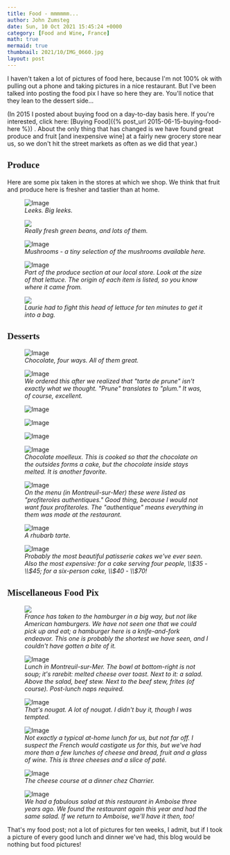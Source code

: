 ```yaml
---
title: Food - mmmmmm...
author: John Zumsteg
date: Sun, 10 Oct 2021 15:45:24 +0000
category: [Food and Wine, France]
math: true
mermaid: true
thumbnail: 2021/10/IMG_0660.jpg
layout: post
---
```

I haven't taken a lot of pictures of food here, because I'm not 100% ok with pulling out a phone and taking pictures in a nice restaurant. But I've been talked into posting the food pix I have so here they are. You'll notice that they lean to the dessert side...

(In 2015 I posted about buying food on a day-to-day basis here. If you're interested, click here: [Buying Food]({% post_url 2015-06-15-buying-food-here %}) . About the only thing that has changed is we have found great produce and fruit [and inexpensive wine] at a fairly new grocery store near us, so we don't hit the street markets as often as we did that year.)
<h2 style="font-family: verdana;">Produce</h2>
Here are some pix taken in the stores at which we shop. We think that fruit and produce here is fresher and tastier than at home.

<figure class = "landscape">
	<img src="{{"/assets/images/2021/10/IMG_0639-2-1.jpg" | prepend: site.baseurl | prepend: site.url }}" alt="Image" />
	<figcaption><em>Leeks. Big leeks.</em></figcaption>
</figure>



<figure class = "landscape">
	<img src="{{site.url}}jpeg"/>
	<figcaption><em>Really fresh green beans, and lots of them.</em></figcaption>
</figure>



<figure class = "landscape">
	<img src="{{"/assets/images/2021/10/IMG_0641-2.jpg" | prepend: site.baseurl | prepend: site.url }}" alt="Image" />
	<figcaption><em>Mushrooms - a tiny selection of the mushrooms available here.</em></figcaption>
</figure>



<figure class = "landscape">
	<img src="{{"/assets/images/2021/10/IMG_0640.jpg" | prepend: site.baseurl | prepend: site.url }}" alt="Image" />
	<figcaption><em>Part of the produce section at our local store. Look at the size of that lettuce. The origin of each item is listed, so you know where it came from.</em></figcaption>
</figure>



<figure class = "landscape">
	<img src="{{site.url}}jpeg"/>
	<figcaption><em>Laurie had to fight this head of lettuce for ten minutes to get it into a bag.</em></figcaption>
</figure>


<h2 style="font-family: verdana;">Desserts</h2>
<figure class = "landscape">
	<img src="{{"/assets/images/2021/10/IMG_0673.jpg" | prepend: site.baseurl | prepend: site.url }}" alt="Image" />
	<figcaption><em>Chocolate, four ways. All of them great.</em></figcaption>
</figure>



<figure class = "landscape">
	<img src="{{"/assets/images/2021/10/IMG_0672.jpg" | prepend: site.baseurl | prepend: site.url }}" alt="Image" />
	<figcaption><em>We ordered this after we realized that "tarte de prune" isn't exactly what we thought. "Prune" translates to "plum." It was, of course, excellent.</em></figcaption>
</figure>



<figure class = "landscape">
	<img src="{{"/assets/images/2021/10/IMG_0663.jpg" | prepend: site.baseurl | prepend: site.url }}" alt="Image" />
	<figcaption></figcaption>
</figure>

 <figure class = "landscape">
	<img src="{{"/assets/images/2021/10/IMG_0662.jpg" | prepend: site.baseurl | prepend: site.url }}" alt="Image" />
	<figcaption></figcaption>
</figure>

 <figure class = "landscape">
	<img src="{{"/assets/images/2021/10/IMG_0661.jpg" | prepend: site.baseurl | prepend: site.url }}" alt="Image" />
	<figcaption></figcaption>
</figure>



<figure class = "landscape">
	<img src="{{"/assets/images/2021/10/IMG_0660.jpg" | prepend: site.baseurl | prepend: site.url }}" alt="Image" />
	<figcaption><em>Chocolate moelleux. This is cooked so that the chocolate on the outsides forms a cake, but the chocolate inside stays melted. It is another favorite.</em></figcaption>
</figure>



<figure class = "landscape">
	<img src="{{"/assets/images/2021/10/IMG_0649.jpg" | prepend: site.baseurl | prepend: site.url }}" alt="Image" />
	<figcaption><em>On the menu (in Montreuil-sur-Mer) these were listed as "profiteroles authentiques." Good thing, because I would not want faux profiteroles. The "authentique" means everything in them was made at the restaurant.</em></figcaption>
</figure>



<figure class = "portrait">
	<img src="{{"/assets/images/2021/10/IMG_0648.jpg" | prepend: site.baseurl | prepend: site.url }}" alt="Image" />
	<figcaption><em>A rhubarb tarte.</em></figcaption>
</figure>



<figure class = "landscape">
	<img src="{{"/assets/images/2021/10/IMG_0758.jpg" | prepend: site.baseurl | prepend: site.url }}" alt="Image" />
	<figcaption><em>Probably the most beautiful patisserie cakes we've ever seen. Also the most expensive: for a cake serving four people, \\$35 - \\$45; for a six-person cake, \\$40 - \\$70!</em></figcaption>
</figure>


<h2 style="font-family: verdana;">Miscellaneous Food Pix</h2>
<figure class = "landscape">
	<img src="{{site.url}}jpeg"/>
	<figcaption><em>France has taken to the hamburger in a big way, but not like American hamburgers. We have not seen one that we could pick up and eat; a hamburger here is a knife-and-fork endeavor. This one is probably the shortest we have seen, and I couldn't have gotten a bite of it.</em></figcaption>
</figure>



<figure class = "landscape">
	<img src="{{"/assets/images/2021/10/IMG_4505.jpg" | prepend: site.baseurl | prepend: site.url }}" alt="Image" />
	<figcaption><em>Lunch in Montreuil-sur-Mer. The bowl at bottom-right is not soup; it's rarebit: melted cheese over toast. Next to it: a salad. Above the salad, beef stew. Next to the beef stew, frites (of course). Post-lunch naps required.</em></figcaption>
</figure>



<figure class = "landscape">
	<img src="{{"/assets/images/2021/10/IMG_0668.jpg" | prepend: site.baseurl | prepend: site.url }}" alt="Image" />
	<figcaption><em>That's nougat. A lot of nougat. I didn't buy it, though I was tempted.</em></figcaption>
</figure>



<figure class = "portrait">
	<img src="{{"/assets/images/2021/10/IMG_0689.jpg" | prepend: site.baseurl | prepend: site.url }}" alt="Image" />
	<figcaption><em>Not exactly a typical at-home lunch for us, but not far off. I suspect the French would castigate us for this, but we've had more than a few lunches of cheese and bread, fruit and a glass of wine. This is three cheeses and a slice of paté.</em></figcaption>
</figure>



<figure class = "portrait">
	<img src="{{"/assets/images/2021/10/cheese.jpg" | prepend: site.baseurl | prepend: site.url }}" alt="Image" />
	<figcaption><em>The cheese course at a dinner chez Charrier.</em></figcaption>
</figure>



<figure class = "landscape">
	<img src="{{"/assets/images/2021/10/IMG_0697.jpg" | prepend: site.baseurl | prepend: site.url }}" alt="Image" />
	<figcaption><em>We had a fabulous salad at this restaurant in Amboise three years ago. We found the restaurant again this year and had the same salad. If we return to Amboise, we'll have it then, too!</em></figcaption>
</figure>



That's my food post; not a lot of pictures for ten weeks, I admit, but if I took a picture of every good lunch and dinner we've had, this blog would be nothing but food pictures!
